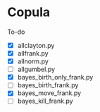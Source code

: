 # Copula

To-do
- [x] allclayton.py
- [x] allfrank.py
- [x] allnorm.py
- [ ] allgumbel.py
- [x] bayes_birth_only_frank.py
- [ ] bayes_birth_frank.py
- [x] bayes_move_frank.py
- [ ] bayes_kill_frank.py
